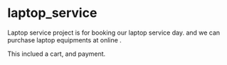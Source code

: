 # laptop_service

Laptop service project is for booking our laptop service day.
and we can purchase laptop equipments at online .

This inclued a cart, and payment.
